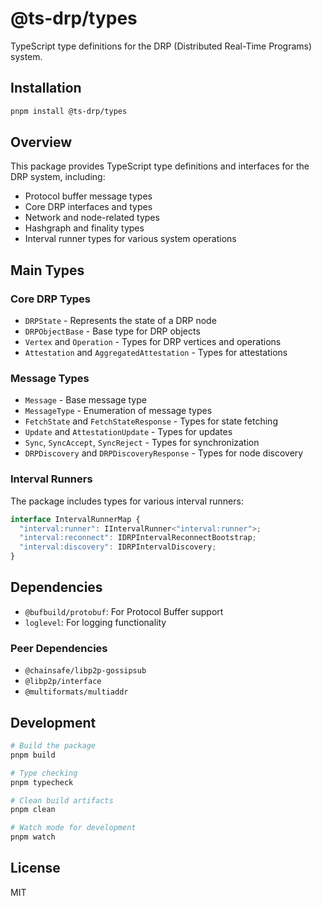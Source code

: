 # @ts-drp/types

TypeScript type definitions for the DRP (Distributed Real-Time Programs) system.

## Installation

```bash
pnpm install @ts-drp/types
```

## Overview

This package provides TypeScript type definitions and interfaces for the DRP system, including:

- Protocol buffer message types
- Core DRP interfaces and types
- Network and node-related types
- Hashgraph and finality types
- Interval runner types for various system operations

## Main Types

### Core DRP Types

- `DRPState` - Represents the state of a DRP node
- `DRPObjectBase` - Base type for DRP objects
- `Vertex` and `Operation` - Types for DRP vertices and operations
- `Attestation` and `AggregatedAttestation` - Types for attestations

### Message Types

- `Message` - Base message type
- `MessageType` - Enumeration of message types
- `FetchState` and `FetchStateResponse` - Types for state fetching
- `Update` and `AttestationUpdate` - Types for updates
- `Sync`, `SyncAccept`, `SyncReject` - Types for synchronization
- `DRPDiscovery` and `DRPDiscoveryResponse` - Types for node discovery

### Interval Runners

The package includes types for various interval runners:

```typescript
interface IntervalRunnerMap {
  "interval:runner": IIntervalRunner<"interval:runner">;
  "interval:reconnect": IDRPIntervalReconnectBootstrap;
  "interval:discovery": IDRPIntervalDiscovery;
}
```

## Dependencies

- `@bufbuild/protobuf`: For Protocol Buffer support
- `loglevel`: For logging functionality

### Peer Dependencies

- `@chainsafe/libp2p-gossipsub`
- `@libp2p/interface`
- `@multiformats/multiaddr`

## Development

```bash
# Build the package
pnpm build

# Type checking
pnpm typecheck

# Clean build artifacts
pnpm clean

# Watch mode for development
pnpm watch
```

## License

MIT
